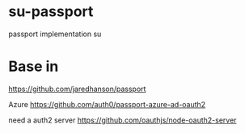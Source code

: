 # su-passport
passport implementation su

# Base in
 
 https://github.com/jaredhanson/passport
 
 Azure
 https://github.com/auth0/passport-azure-ad-oauth2
 
 need a auth2 server
 https://github.com/oauthjs/node-oauth2-server
 
